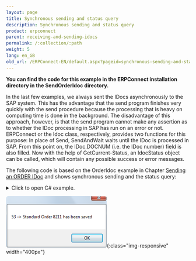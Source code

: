 ```yaml
---
layout: page
title: Synchronous sending and status query
description: Synchronous sending and status query
product: erpconnect
parent: receiving-and-sending-idocs
permalink: /:collection/:path
weight: 5
lang: en_GB
old_url: /ERPConnect-EN/default.aspx?pageid=synchronous-sending-and-status-query
---
```


**You can find the code for this example in the ERPConnect installation directory in the SendOrderIdoc directory.**

In the last few examples, we always sent the IDocs asynchronously to the SAP system. This has the advantage that the send program finishes very quickly with the send procedure because the processing that is heavy on computing time is done in the background. The disadvantage of this approach, however, is that the send program cannot make any assertion as to whether the IDoc processing in SAP has run on an error or not. ERPConnect or the Idoc class, respectively, provides two functions for this purpose: In place of Send, SendAndWait waits until the IDoc is processed in SAP. From this point on, the IDoc.DOCNUM (i.e. the IDoc number) field is also filled. Now with the help of GetCurrent-Status, an IdocStatus object can be called, which will contain any possible success or error messages.

The following code is based on the OrderIdoc example in Chapter [Sending an ORDER IDoc]() and shows synchronous sending and the status query: 

<details>
<summary>Click to open C# example.</summary>
{% highlight csharp %}
idoc.SendAndWait(); 
IdocStatus status = idoc.GetCurrentStatus(); 
MessageBox.Show(status.Status + " -> " + status.Description);
{% endhighlight %}
</details>

![SAP-Send-IDoc-003](/img/content/SAP-Send-IDoc-003.png){:class="img-responsive" width="400px"}